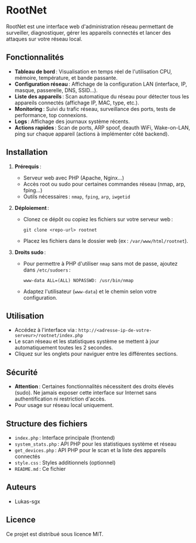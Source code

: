 # RootNet

RootNet est une interface web d'administration réseau permettant de surveiller, diagnostiquer, gérer les appareils connectés et lancer des attaques sur votre réseau local.

## Fonctionnalités

- **Tableau de bord** : Visualisation en temps réel de l'utilisation CPU, mémoire, température, et bande passante.
- **Configuration réseau** : Affichage de la configuration LAN (interface, IP, masque, passerelle, DNS, SSID…).
- **Liste des appareils** : Scan automatique du réseau pour détecter tous les appareils connectés (affichage IP, MAC, type, etc.).
- **Monitoring** : Suivi du trafic réseau, surveillance des ports, tests de performance, top connexions.
- **Logs** : Affichage des journaux système récents.
- **Actions rapides** : Scan de ports, ARP spoof, deauth WiFi, Wake-on-LAN, ping sur chaque appareil (actions à implémenter côté backend).

## Installation

1. **Prérequis** :
   - Serveur web avec PHP (Apache, Nginx…)
   - Accès root ou sudo pour certaines commandes réseau (nmap, arp, fping…)
   - Outils nécessaires : `nmap`, `fping`, `arp`, `iwgetid`

2. **Déploiement** :
   - Clonez ce dépôt ou copiez les fichiers sur votre serveur web :
     ```
     git clone <repo-url> rootnet
     ```
   - Placez les fichiers dans le dossier web (ex : `/var/www/html/rootnet`).

3. **Droits sudo** :
   - Pour permettre à PHP d'utiliser `nmap` sans mot de passe, ajoutez dans `/etc/sudoers` :
     ```
     www-data ALL=(ALL) NOPASSWD: /usr/bin/nmap
     ```
   - Adaptez l'utilisateur (`www-data`) et le chemin selon votre configuration.

## Utilisation

- Accédez à l'interface via : `http://<adresse-ip-de-votre-serveur>/rootnet/index.php`
- Le scan réseau et les statistiques système se mettent à jour automatiquement toutes les 2 secondes.
- Cliquez sur les onglets pour naviguer entre les différentes sections.

## Sécurité

- **Attention** : Certaines fonctionnalités nécessitent des droits élevés (sudo). Ne jamais exposer cette interface sur Internet sans authentification ni restriction d'accès.
- Pour usage sur réseau local uniquement.

## Structure des fichiers

- `index.php` : Interface principale (frontend)
- `system_stats.php` : API PHP pour les statistiques système et réseau
- `get_devices.php` : API PHP pour le scan et la liste des appareils connectés
- `style.css` : Styles additionnels (optionnel)
- `README.md` : Ce fichier

## Auteurs

- Lukas-sgx

## Licence

Ce projet est distribué sous licence MIT.